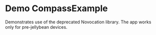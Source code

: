 # Demo CompassExample

Demonstrates use of the deprecated Novocation library. The app works only for pre-jellybean devices.

